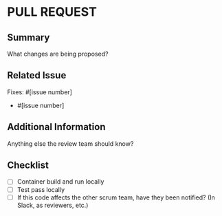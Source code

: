 # PULL REQUEST

## Summary

What changes are being proposed?

## Related Issue

Fixes: #[issue number]

- #[issue number]

## Additional Information

Anything else the review team should know?

## Checklist

- [ ] Container build and run locally
- [ ] Test pass locally
- [ ] If this code affects the other scrum team, have they been notified? (In Slack, as reviewers, etc.)

[//]: # "PR title: Remember to name your PR descriptively!"
